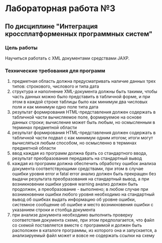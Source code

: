# Лабораторная работа №3 #
## По дисциплине "Интеграция кроссплатформенных программных систем" ##
### Цель работы ###
Научиться работать с XML документами средствами JAXP.

### Технические требования для программ ###
1. предметная область должна предусматривать наличие данных трех типов: строкового, числового и типа дата
1. структура и наполнение XML-документа должны быть такими, чтобы часть данных можно было представить в табличной форме, и при этом в каждой строке таблицы было как минимум два числовых поля и как минимум одно поле типа дата
1. результат формирования HTML-представления должен содержать в табличной части вычисляемое поле, формируемое на основе данных строки; вычисление может быть любым, но осмысленным в терминах предметной области
1. результат формирования HTML-представления должен содержать в табличной части подвал с как минимум одним итогом; итоги могут вычисляться любым способом, но осмысленно в терминах предметной области
1. ввод каждая из программ должна брать со стандартного ввода, результат преобразования передавать на стандартный вывод
1. каждая из программ должна обеспечить обработку ошибок анализа документа соответствующими средствами, при этом в случае ошибки уровня error и fatal error анализ должен быть прекращен без выдачи результата преобразования на стандартный вывод, а при возникновении ошибки уровня warning анализ должен быть продолжен, а преобразование - выполнено; в любом случае при возникновении ошибки любого уровня необходимо на стандартный вывод об ошибках выдать информацию об уровне ошибки, системное сообщение об ошибке и место возникновения ошибки с указанием строки и столбца документа
1. при анализе документа необходимо выполнить проверку соответствия документа схеме, при этом предполагается, что файл со схемой поставляется вместе с программой и должен быть расположен в каталоге программы, из которого она и запускается, а анализируемый файл может и вовсе не содержать ссылки на схему
